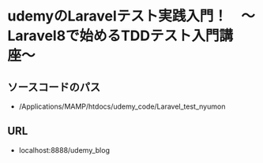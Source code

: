 # udemyのLaravelテスト実践入門！　〜Laravel8で始めるTDDテスト入門講座〜
## ソースコードのパス
- /Applications/MAMP/htdocs/udemy_code/Laravel_test_nyumon

## URL
- localhost:8888/udemy_blog
